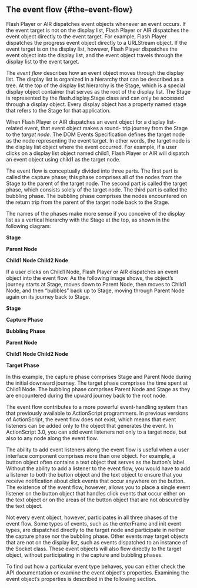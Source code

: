 ## The event flow {#the-event-flow}

Flash Player or AIR dispatches event objects whenever an event occurs. If the event target is not on the display list, Flash Player or AIR dispatches the event object directly to the event target. For example, Flash Player dispatches the progress event object directly to a URLStream object. If the event target is on the display list, however, Flash Player dispatches the event object into the display list, and the event object travels through the display list to the event target.

The _event flow_ describes how an event object moves through the display list. The display list is organized in a hierarchy that can be described as a tree. At the top of the display list hierarchy is the Stage, which is a special display object container that serves as the root of the display list. The Stage is represented by the flash.display.Stage class and can only be accessed through a display object. Every display object has a property named stage that refers to the Stage for that application.

When Flash Player or AIR dispatches an event object for a display list-related event, that event object makes a round- trip journey from the Stage to the _target node_. The DOM Events Specification defines the target node as the node representing the event target. In other words, the target node is the display list object where the event occurred. For example, if a user clicks on a display list object named child1, Flash Player or AIR will dispatch an event object using child1 as the target node.

The event flow is conceptually divided into three parts. The first part is called the capture phase; this phase comprises all of the nodes from the Stage to the parent of the target node. The second part is called the target phase, which consists solely of the target node. The third part is called the bubbling phase. The bubbling phase comprises the nodes encountered on the return trip from the parent of the target node back to the Stage.

The names of the phases make more sense if you conceive of the display list as a vertical hierarchy with the Stage at the top, as shown in the following diagram:

**Stage**

**Parent Node**

**Child1 Node Child2 Node**

If a user clicks on Child1 Node, Flash Player or AIR dispatches an event object into the event flow. As the following image shows, the object’s journey starts at Stage, moves down to Parent Node, then moves to Child1 Node, and then “bubbles” back up to Stage, moving through Parent Node again on its journey back to Stage.

**Stage**

**Capture Phase**

**Bubbling Phase**

**Parent Node**

**Child1 Node Child2 Node**

**Target Phase**

In this example, the capture phase comprises Stage and Parent Node during the initial downward journey. The target phase comprises the time spent at Child1 Node. The bubbling phase comprises Parent Node and Stage as they are encountered during the upward journey back to the root node.

The event flow contributes to a more powerful event-handling system than that previously available to ActionScript programmers. In previous versions of ActionScript, the event flow does not exist, which means that event listeners can be added only to the object that generates the event. In ActionScript 3.0, you can add event listeners not only to a target node, but also to any node along the event flow.

The ability to add event listeners along the event flow is useful when a user interface component comprises more than one object. For example, a button object often contains a text object that serves as the button’s label. Without the ability to add a listener to the event flow, you would have to add a listener to both the button object and the text object to ensure that you receive notification about click events that occur anywhere on the button. The existence of the event flow, however, allows you to place a single event listener on the button object that handles click events that occur either on the text object or on the areas of the button object that are not obscured by the text object.

Not every event object, however, participates in all three phases of the event flow. Some types of events, such as the enterFrame and init event types, are dispatched directly to the target node and participate in neither the capture phase nor the bubbling phase. Other events may target objects that are not on the display list, such as events dispatched to an instance of the Socket class. These event objects will also flow directly to the target object, without participating in the capture and bubbling phases.

To find out how a particular event type behaves, you can either check the API documentation or examine the event object&#039;s properties. Examining the event object’s properties is described in the following section.